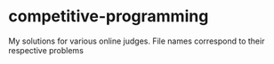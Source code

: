 # competitive-programming
My solutions for various online judges. File names correspond to their respective problems
